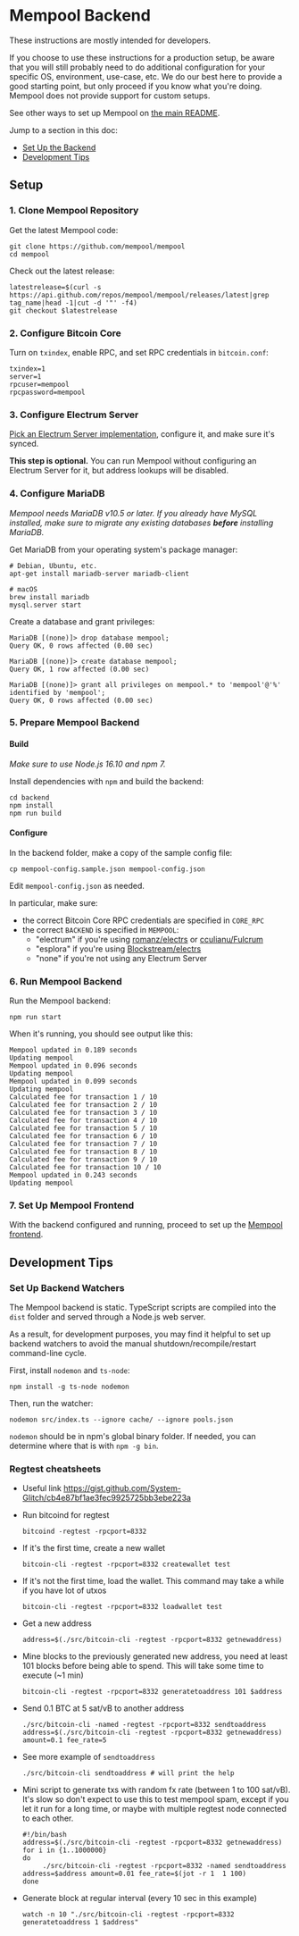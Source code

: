 # Mempool Backend

These instructions are mostly intended for developers. 

If you choose to use these instructions for a production setup, be aware that you will still probably need to do additional configuration for your specific OS, environment, use-case, etc. We do our best here to provide a good starting point, but only proceed if you know what you're doing. Mempool does not provide support for custom setups.

See other ways to set up Mempool on [the main README](/../../#installation-methods).

Jump to a section in this doc:
- [Set Up the Backend](#setup)
- [Development Tips](#development-tips)

## Setup

### 1. Clone Mempool Repository

Get the latest Mempool code:

```
git clone https://github.com/mempool/mempool
cd mempool
```

Check out the latest release:

```
latestrelease=$(curl -s https://api.github.com/repos/mempool/mempool/releases/latest|grep tag_name|head -1|cut -d '"' -f4)
git checkout $latestrelease
```

### 2. Configure Bitcoin Core

Turn on `txindex`, enable RPC, and set RPC credentials in `bitcoin.conf`:

```
txindex=1
server=1
rpcuser=mempool
rpcpassword=mempool
```

### 3. Configure Electrum Server

[Pick an Electrum Server implementation](https://mempool.space/docs/faq#address-lookup-issues), configure it, and make sure it's synced.

**This step is optional.** You can run Mempool without configuring an Electrum Server for it, but address lookups will be disabled.

### 4. Configure MariaDB

_Mempool needs MariaDB v10.5 or later. If you already have MySQL installed, make sure to migrate any existing databases **before** installing MariaDB._

Get MariaDB from your operating system's package manager:

```
# Debian, Ubuntu, etc.
apt-get install mariadb-server mariadb-client

# macOS
brew install mariadb
mysql.server start
```

Create a database and grant privileges:

```
MariaDB [(none)]> drop database mempool;
Query OK, 0 rows affected (0.00 sec)

MariaDB [(none)]> create database mempool;
Query OK, 1 row affected (0.00 sec)

MariaDB [(none)]> grant all privileges on mempool.* to 'mempool'@'%' identified by 'mempool';
Query OK, 0 rows affected (0.00 sec)
```

### 5. Prepare Mempool Backend

#### Build

_Make sure to use Node.js 16.10 and npm 7._

Install dependencies with `npm` and build the backend:

```
cd backend
npm install
npm run build
```

#### Configure

In the backend folder, make a copy of the sample config file:

```
cp mempool-config.sample.json mempool-config.json
```

Edit `mempool-config.json` as needed. 

In particular, make sure:
- the correct Bitcoin Core RPC credentials are specified in `CORE_RPC`
- the correct `BACKEND` is specified in `MEMPOOL`:
  - "electrum" if you're using [romanz/electrs](https://github.com/romanz/electrs) or [cculianu/Fulcrum](https://github.com/cculianu/Fulcrum)
  - "esplora" if you're using [Blockstream/electrs](https://github.com/Blockstream/electrs)
  - "none" if you're not using any Electrum Server

### 6. Run Mempool Backend

Run the Mempool backend:

```
npm run start
```

When it's running, you should see output like this:

```
Mempool updated in 0.189 seconds
Updating mempool
Mempool updated in 0.096 seconds
Updating mempool
Mempool updated in 0.099 seconds
Updating mempool
Calculated fee for transaction 1 / 10
Calculated fee for transaction 2 / 10
Calculated fee for transaction 3 / 10
Calculated fee for transaction 4 / 10
Calculated fee for transaction 5 / 10
Calculated fee for transaction 6 / 10
Calculated fee for transaction 7 / 10
Calculated fee for transaction 8 / 10
Calculated fee for transaction 9 / 10
Calculated fee for transaction 10 / 10
Mempool updated in 0.243 seconds
Updating mempool
```

### 7. Set Up Mempool Frontend
With the backend configured and running, proceed to set up the [Mempool frontend](../frontend#manual-setup).

## Development Tips

### Set Up Backend Watchers

The Mempool backend is static. TypeScript scripts are compiled into the `dist` folder and served through a Node.js web server. 

As a result, for development purposes, you may find it helpful to set up backend watchers to avoid the manual shutdown/recompile/restart command-line cycle.

First, install `nodemon` and `ts-node`:

```
npm install -g ts-node nodemon
```

Then, run the watcher:

```
nodemon src/index.ts --ignore cache/ --ignore pools.json
```

`nodemon` should be in npm's global binary folder. If needed, you can determine where that is with `npm -g bin`.

### Regtest cheatsheets

* Useful link https://gist.github.com/System-Glitch/cb4e87bf1ae3fec9925725bb3ebe223a

* Run bitcoind for regtest
   ```
   bitcoind -regtest -rpcport=8332
   ```

* If it's the first time, create a new wallet
   ```
   bitcoin-cli -regtest -rpcport=8332 createwallet test
   ```

* If it's not the first time, load the wallet. This command may take a while if you have lot of utxos
   ```
   bitcoin-cli -regtest -rpcport=8332 loadwallet test
   ```

* Get a new address
   ```
   address=$(./src/bitcoin-cli -regtest -rpcport=8332 getnewaddress)
   ```

* Mine blocks to the previously generated new address, you need at least 101 blocks before being able to spend. This will take some time to execute (~1 min)
   ```
   bitcoin-cli -regtest -rpcport=8332 generatetoaddress 101 $address
   ```

* Send 0.1 BTC at 5 sat/vB to another address
   ```
   ./src/bitcoin-cli -named -regtest -rpcport=8332 sendtoaddress address=$(./src/bitcoin-cli -regtest -rpcport=8332 getnewaddress) amount=0.1 fee_rate=5
   ```

* See more example of `sendtoaddress`
   ```
   ./src/bitcoin-cli sendtoaddress # will print the help
   ```

* Mini script to generate txs with random fx rate (between 1 to 100 sat/vB). It's slow so don't expect to use this to test mempool spam, except if you let it run for a long time, or maybe with multiple regtest node connected to each other.
   ```
   #!/bin/bash
   address=$(./src/bitcoin-cli -regtest -rpcport=8332 getnewaddress)
   for i in {1..1000000}
   do
	    ./src/bitcoin-cli -regtest -rpcport=8332 -named sendtoaddress address=$address amount=0.01 fee_rate=$(jot -r 1  1 100)
   done
   ```

* Generate block at regular interval (every 10 sec in this example)
   ```
   watch -n 10 "./src/bitcoin-cli -regtest -rpcport=8332 generatetoaddress 1 $address"
   ```

